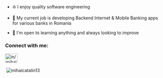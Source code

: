 - ⛵ I enjoy quality software engineering

- 💸 My current job is developing Backend Internet & Mobile Banking apps for various banks in Romania

- 🎯 I'm open to learning anything and always looking to improve

<h3 align="left">Connect with me:</h3>
<p align="left">
<a href="https://www.linkedin.com/in/mihai-grig/" target="blank"><img align="center" src="https://raw.githubusercontent.com/rahuldkjain/github-profile-readme-generator/master/src/images/icons/Social/linked-in-alt.svg" alt="in/mihai-grig" height="30" width="40" /></a>
</p>

<p>&nbsp;<img align="center" src="https://github-readme-stats.vercel.app/api?username=mihaicatalin13&show_icons=true&theme=dark&locale=en" alt="mihaicatalin13" /></p>